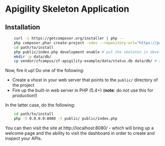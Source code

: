 Apigility Skeleton Application
==============================

Installation
------------

```bash
    curl -s https://getcomposer.org/installer | php --
    php composer.phar create-project -sdev --repository-url="https://packages.zendframework.com/" zfcampus/zf-apigility-skeleton path/to/install
    cd path/to/install
    php public/index.php development enable # put the skeleton in development mode
    mkdir -p data/db/
    cp vendor/zfcampus/zf-apigility-example/data/status.db data/db/ # copy the example API database
```

Now, fire it up! Do one of the following:

- Create a vhost in your web server that points to the `public/` directory of
  the project
- Fire up the built-in web server in PHP (5.4+) (**note**: do not use this for
  production!)

In the latter case, do the following:

```bash
    cd path/to/install
    php -S 0.0.0.0:8080 -t public/ public/index.php
```

You can then visit the site at http://localhost:8080/ - which will bring up a
welcome page and the ability to visit the dashboard in order to create and
inspect your APIs.
